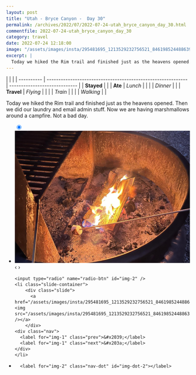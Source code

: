 ```yaml
---
layout: post
title: "Utah - Bryce Canyon -  Day 30"
permalink: /archives/2022/07/2022-07-24-utah_bryce_canyon_day_30.html
commentfile: 2022-07-24-utah_bryce_canyon_day_30
category: travel
date: 2022-07-24 12:18:00
image: "/assets/images/insta/295481695_1213529232756521_8461985244886399616_n_17962514350831042.jpg"
excerpt: |
  Today we hiked the Rim trail and finished just as the heavens opened. Then we did our laundry and email admin stuff. Now we are having marshmallows around a campfire. Not a bad day.
---
```


|            |                                                              |
| ---------- | ------------------------------------------------------------ | ----------------------------- |
| **Stayed** |  |
| **Ate**    | _Lunch_                                                      |          |
|            | _Dinner_                                                     |          |
| **Travel** | _Flying_                                                     |          |
|            | _Train_                                                      |          |
|            | _Walking_                                                    |          |


Today we hiked the Rim trail and finished just as the heavens opened. Then we did our laundry and email admin stuff. Now we are having marshmallows around a campfire. Not a bad day.


<ul class="slides">
    <input type="radio" name="radio-btn" id="img-1" checked="checked" />
    <li class="slide-container">
        <div class="slide">
          <a href="/assets/images/insta/295783780_155270897088855_1051933597039558583_n_18239959675116028.jpg"><img src="/assets/images/insta/295783780_155270897088855_1051933597039558583_n_18239959675116028.jpg" /></a>
        </div>
    <div class="nav">
      <label for="img-2" class="prev">&#x2039;</label>
      <label for="img-2" class="next">&#x203a;</label>
    </div>
    </li>
    
    <input type="radio" name="radio-btn" id="img-2" />
    <li class="slide-container">
        <div class="slide">
          <a href="/assets/images/insta/295481695_1213529232756521_8461985244886399616_n_17962514350831042.jpg"><img src="/assets/images/insta/295481695_1213529232756521_8461985244886399616_n_17962514350831042.jpg" /></a>
        </div>
    <div class="nav">
      <label for="img-1" class="prev">&#x2039;</label>
      <label for="img-1" class="next">&#x203a;</label>
    </div>
    </li>
			
<li class="nav-dots">
      <label for="img-1" class="nav-dot" id="img-dot-1"></label>

      <label for="img-2" class="nav-dot" id="img-dot-2"></label>

</li>
</ul>        
             

		